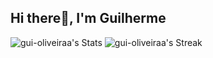 ## Hi there👋, I'm Guilherme

![gui-oliveiraa's Stats](https://github-readme-stats.vercel.app/api?username=gui-oliveiraa&theme=radical&show_icons=true&hide_border=true&count_private=true)
![gui-oliveiraa's Streak](https://github-readme-streak-stats.herokuapp.com/?user=gui-oliveiraa&theme=radical&hide_border=true)

<!--
![gui-oliveiraa's Top Languages](https://github-readme-stats.vercel.app/api/top-langs/?username=gui-oliveiraa&theme=radical&show_icons=true&hide_border=true&layout=compact)
**gui-oliveiraa/gui-oliveiraa** is a ✨ _special_ ✨ repository because its `README.md` (this file) appears on your GitHub profile.

Here are some ideas to get you started:

- 🔭 I’m currently working on ...
- 🌱 I’m currently learning ...
- 👯 I’m looking to collaborate on ...
- 🤔 I’m looking for help with ...
- 💬 Ask me about ...
- 📫 How to reach me: ...
- 😄 Pronouns: ...
- ⚡ Fun fact: ...
-->
